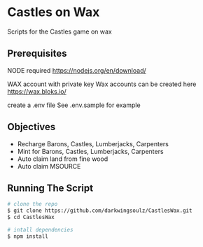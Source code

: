 # Castles on Wax
Scripts for the Castles game on wax

## Prerequisites

NODE required
https://nodejs.org/en/download/

WAX account with private key
Wax accounts can be created here
https://wax.bloks.io/

create a .env file
See .env.sample for example

## Objectives

- Recharge Barons, Castles, Lumberjacks, Carpenters
- Mint for Barons, Castles, Lumberjacks, Carpenters
- Auto claim land from fine wood
- Auto claim MSOURCE
 

## Running The Script

```bash
# clone the repo
$ git clone https://github.com/darkwingsoulz/CastlesWax.git
$ cd CastlesWax

# intall dependencies
$ npm install

```